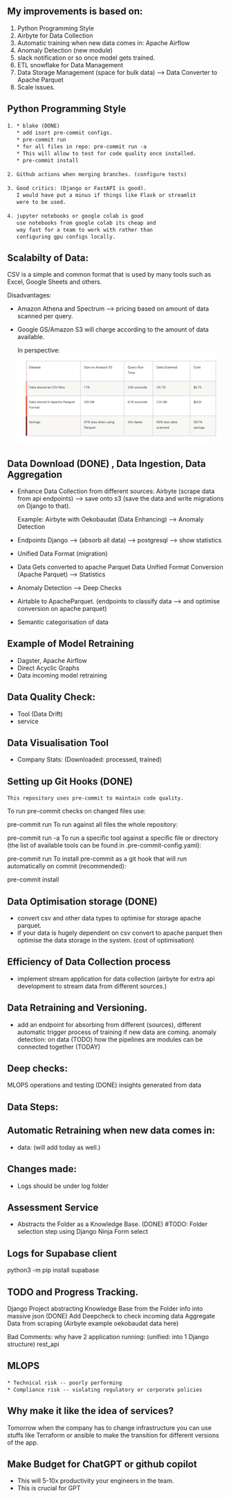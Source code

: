 ## My improvements is based on:
   1. Python Programming Style
   2. Airbyte for Data Collection
   3. Automatic training when new data comes in: Apache Airflow 
   4. Anomaly Detection (new module)
   5. slack notification or so once model gets trained.
   6. ETL snowflake for Data Management
   7. Data Storage Management (space for bulk data)
      --> Data Converter to Apache Parquet
   8. Scale issues. 

## Python Programming Style 
    1. * blake (DONE)
       * add isort pre-commit configs.
       * pre-commit run
       * for all files in repo: pre-commit run -a
       * This will allow to test for code quality once installed.
       * pre-commit install

    2. Github actions when merging branches. (configure tests)

    3. Good critics: (Django or FastAPI is good).
       I would have put a minus if things like Flask or streamlit 
       were to be used.

    4. jupyter notebooks or google colab is good
       use notebooks from google colab its cheap and 
       way fast for a team to work with rather than
       configuring gpu configs locally.

## Scalabilty of Data: 
   CSV is a simple and common format that is used 
   by many tools such as Excel, Google Sheets and others.
   
   Disadvantages:
   * Amazon Athena and Spectrum --> pricing based on 
     amount of data scanned per query.
   * Google GS/Amazon S3 will charge according to the amount 
     of data available.
     
     In perspective:
![Apache_Parquet_Advantages](docs/Apache_Parquet_Advantages.png)
     


## Data Download (DONE) , Data Ingestion, Data Aggregation
   * Enhance Data Collection from different sources: Airbyte (scrape data from api endpoints) -->
     save onto s3 (save the data and write migrations on Django to that).
    
     Example: Airbyte with Oekobaudat (Data Enhancing) --> Anomaly Detection

   * Endpoints Django --> (absorb all data) --> postgresql --> show statistics 
   * Unified Data Format (migration)
   * Data Gets converted to apache Parquet Data Unified Format Conversion (Apache Parquet) --> Statistics
   * Anomaly Detection --> Deep Checks
   * Airtable to ApacheParquet. (endpoints to classify data --> and optimise conversion on apache parquet)
   * Semantic categorisation of data 

## Example of Model Retraining
   * Dagster, Apache Airflow 
   * Direct Acyclic Graphs
   * Data incoming model retraining

## Data Quality Check:
   * Tool (Data Drift)
   * service 
## Data Visualisation Tool
   * Company Stats: (Downloaded: processed, trained)

## Setting up Git Hooks (DONE)
    This repository uses pre-commit to maintain code quality.

To run pre-commit checks on changed files use:

pre-commit run
To run against all files the whole repository:

pre-commit run -a
To run a specific tool against a specific file or directory (the list of available tools can be found in .pre-commit-config.yaml):

pre-commit run <tool name> <file path>
To install pre-commit as a git hook that will run automatically on commit (recommended):

pre-commit install

## Data Optimisation storage (DONE)
   * convert csv and other data types to optimise for storage
     apache parquet.
   * if your data is hugely dependent on csv convert to apache parquet then optimise the data storage in the system. (cost of optimisation)
   
## Efficiency of Data Collection process 
   * implement stream application for data collection (airbyte for extra api development to stream data
     from different sources.)

## Data Retraining and Versioning.
   * add an endpoint for absorbing from different (sources), different 
     automatic trigger process of training if new data are coming.
     anomaly detection: on data (TODO)
     how the pipelines are modules can be connected together (TODAY)

## Deep checks: 
   MLOPS operations and testing (DONE)
   insights generated from data 

## Data Steps:

## Automatic Retraining when new data comes in:
   * data: (will add today as well.)

## Changes made:
   * Logs should be under log folder

## Assessment Service
   * Abstracts the Folder as a Knowledge Base. (DONE)
     #TODO: Folder selection step using Django Ninja Form select

## Logs for Supabase client
   python3 -m pip install supabase


## TODO and Progress Tracking.
   Django Project abstracting Knowledge Base from the Folder info into massive json (DONE)
   Add Deepcheck to check incoming data
   Aggregate Data from scraping (Airbyte example oekobaudat data here)
   
   Bad Comments: why have 2 application running: (unified: into 1 Django structure) rest_api

## MLOPS
    * Technical risk -- poorly performing
    * Compliance risk -- violating regulatory or corporate policies 

## Why make it like the idea of services?
   Tomorrow when the company has to change infrastructure you can use stuffs like Terraform or ansible 
   to make the transition for different versions of the app.

## Make Budget for ChatGPT or github copilot
   * This will 5-10x productivity your engineers in the team.
   * This is crucial for GPT 